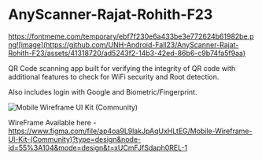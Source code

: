 # AnyScanner-Rajat-Rohith-F23

https://fontmeme.com/temporary/ebf7f230e6a433be3e772624b61982be.png![image](https://github.com/UNH-Android-Fall23/AnyScanner-Rajat-Rohith-F23/assets/41318720/ad5243f2-14b3-42ed-86b6-c9b74fa5f9aa)


QR Code scanning app built for verifying the integrity of QR code with additional features to check for WiFi security and Root detection.

Also includes login with Google and Biometric/Fingerprint.


![Mobile Wireframe UI Kit (Community)](https://github.com/UNH-Android-Fall23/AnyScanner-Rajat-Rohith-F23/assets/41318720/55c57c9a-a14e-4ee5-91ea-247330c96ffa)

WireFrame Available here - https://www.figma.com/file/ap4oa9L9lakJpAqUxHLtEG/Mobile-Wireframe-UI-Kit-(Community)?type=design&node-id=55%3A104&mode=design&t=xUCmFJfSdaph0REL-1



